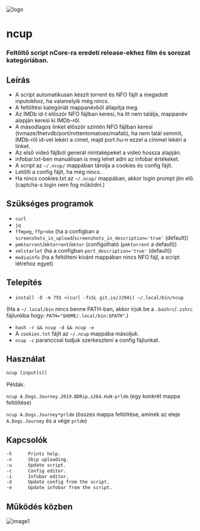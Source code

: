 ![logo](https://i.kek.sh/coQmSWoCfSX.png)

# ncup
### Feltöltő script nCore-ra eredeti release-ekhez film és sorozat kategóriában.
## Leírás
* A script automatikusan készít torrent és NFO fájlt a megadott inputokhoz, ha valamelyik még nincs.
* A feltöltési kategóriát mappanévből állapítja meg.
* Az IMDb id-t először NFO fájlban keresi, ha itt nem találja, mappanév alapján keresi ki IMDb-ről.
* A másodlagos linket először szintén NFO fájlban keresi (tvmaze/thetvdb/port/rottentomatoes/mafab),
ha nem talál semmit, IMDb-ről id-vel lekéri a címet, majd port.hu-n ezzel a címmel lekéri a linket.
* Az első videó fájlból generál mintaképeket a videó hossza alapján.
* infobar.txt-ben manuálisan is meg lehet adni az infobar értékeket.
* A script az `~/.ncup/` mappában tárolja a cookies és config fájlt.
* Letölti a config fájlt, ha még nincs.
* Ha nincs cookies.txt az `~/.ncup/` mappában, akkor login prompt jön elő. (captcha-s login nem fog működni.)
## Szükséges programok
* `curl`
* `jq`
* `ffmpeg`, `ffprobe` (ha a configban a `screenshots_in_upload`/`screenshots_in_description='true'` (default))
* `pmktorrent`/`mktorrent`/`mktor` (configolható (`pmktorrent` a default))
* `xmlstarlet` (ha a configban `port_description='true'` (default))
* `mediainfo` (ha a feltölteni kívánt mappában nincs NFO fájl, a script létrehoz egyet)
## Telepítés
* `install -D -m 755 <(curl -fsSL git.io/JJ94i) ~/.local/bin/ncup`

(Ha a `~/.local/bin` nincs benne PATH-ban, akkor írjuk be a `.bashrc`/`.zshrc` fájlunkba hogy: `PATH="$HOME/.local/bin:$PATH"`.)
* `hash -r && ncup -d && ncup -e`
* A `cookies.txt` fájlt az `~/.ncup` mappába másoljuk.
* `ncup -c` paranccsal tudjuk szerkeszteni a config fájlunkat.
## Használat
```sh
ncup [input(s)]
```
Példák:

`ncup A.Dogs.Journey.2019.BDRip.x264.HuN-prldm`
(egy konkrét mappa feltöltése)

`ncup A.Dogs.Journey*prldm`
(összes mappa feltöltése, aminek az eleje `A.Dogs.Journey` és a vége `prldm`)
## Kapcsolók
```sh
-h      Prints help.
-n      Skip uploading.
-u      Update script.
-c      Config editor.
-i      Infobar editor.
-d      Update config from the script.
-e      Update infobar from the script.
```
## Működés közben
![image1](https://i.kek.sh/3LXFEVm4QUQ.gif)
